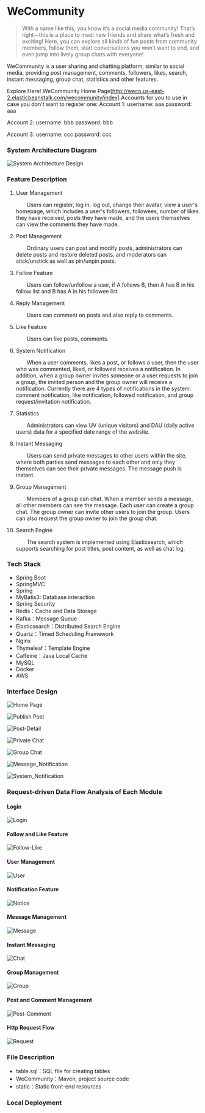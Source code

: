 # WeCommunity
> With a name like this, you know it’s a social media community! That’s right—this is a place to meet new friends and share what’s fresh and exciting! Here, you can explore all kinds of fun posts from community members, follow them, start conversations you won’t want to end, and even jump into lively group chats with everyone!

WeCommunity is a user sharing and chatting platform, similar to social media, providing post management, comments, followers, likes, search, instant messaging, group chat, statistics and other features.

Explore Here!
WeCommunity Home Page[http://weco.us-east-2.elasticbeanstalk.com/wecommunity/index]
Accounts for you to use in case you don't want to register one:
Account 1:
username: aaa
password: aaa

Account 2:
username: bbb
password: bbb

Account 3:
username: ccc
password: ccc

### System Architecture Diagram

![System Architecture Design](docs/images/Architecture.png "System Architecture Design")


### Feature Description

1. User Management

   &emsp;&emsp;Users can register, log in, log out, change their avatar, view a user's homepage, which includes a user's followers, followees, number of likes they have received, posts they have made, and the users themselves can view the comments they have made.

2. Post Management

   &emsp;&emsp;Ordinary users can post and modify posts, administrators can delete posts and restore deleted posts, and moderators can stick/unstick as well as pin/unpin posts.

3. Follow Feature

   &emsp;&emsp;Users can follow/unfollow a user, if A follows B, then A has B in his follow list and B has A in his followee list.

4. Reply Management

   &emsp;&emsp;Users can comment on posts and also reply to comments.

5. Like Feature

   &emsp;&emsp;Users can like posts, comments.

6. System Notification

   &emsp;&emsp;When a user comments, likes a post, or follows a user, then the user who was commented, liked, or followed receives a notification. In addition, when a group owner invites someone or a user requests to join a group, the invited person and the group owner will receive a notification. Currently there are 4 types of notifications in the system: comment notification, like notification, followed notification, and group request/invitation notification.

7. Statistics

   &emsp;&emsp;Administrators can view UV (unique visitors) and DAU (daily active users) data for a specified date range of the website.

8. Instant Messaging

   &emsp;&emsp;Users can send private messages to other users within the site, where both parties send messages to each other and only they themselves can see their private messages. The message push is instant.

9. Group Management

   &emsp;&emsp;Members of a group can chat. When a member sends a message, all other members can see the message. Each user can create a group chat. The group owner can invite other users to join the group. Users can also request the group owner to join the group chat.

10. Search Engine

    &emsp;&emsp;The search system is implemented using Elasticsearch, which supports searching for post titles, post content, as well as chat log.



### Tech Stack

- Spring Boot
- SpringMVC
- Spring
- MyBatis3: Database interaction
- Spring Security
- Redis：Cache and Data Storage
- Kafka：Message Queue
- Elasticsearch：Distributed Search Engine
- Quartz：Timed Scheduling Framework
- Nginx
- Thymeleaf：Template Engine
- Caffeine：Java Local Cache
- MySQL
- Docker
- AWS

### Interface Design

![Home Page](docs/images/home.png "Home Page")

![Publish Post](docs/images/publish.png "Publish-Post")

![Post-Detail](docs/images/post.png "Post-Detail")

![Private Chat](docs/images/private-chat.png "Private Chat")

![Group Chat](docs/images/group-chat.png "Group Chat")

![Message_Notification](docs/images/message-notice.png "System_Notification")

![System_Notification](docs/images/system-notice.png "System_Notification")


### Request-driven Data Flow Analysis of Each Module

#### Login

![Login](docs/images/Login.png)

#### Follow and Like Feature

![Follow-Like](docs/images/Follow-Like.png)

#### User Management

![User](docs/images/User.png)

#### Notification Feature

![Notice](docs/images/Notice.png)

#### Message Management

![Message](docs/images/Message.png)

#### Instant Messaging

![Chat](docs/images/Chat.png)

#### Group Management

![Group](docs/images/Group.png)

#### Post and Comment Management

![Post-Comment](docs/images/Post-Comment.png)

#### Http Request Flow

![Request](docs/images/Request.png)



### File Description

- table.sql：SQL file for creating tables
- WeCommunity：Maven, project source code
- static：Static front-end resources



### Local Deployment
